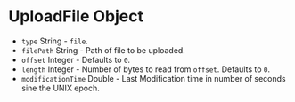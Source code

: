 # UploadFile Object

* `type` String - `file`.
* `filePath` String - Path of file to be uploaded.
* `offset` Integer - Defaults to `0`.
* `length` Integer - Number of bytes to read from `offset`. Defaults to `0`.
* `modificationTime` Double - Last Modification time in number of seconds sine the UNIX epoch.
